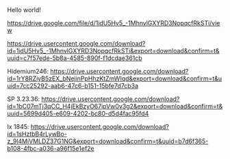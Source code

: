 Hello world!

https://drive.google.com/file/d/1idU5Hv5_-1MhnvlGXYRD3NopqcfRkSTi/view

https://drive.usercontent.google.com/download?id=1idU5Hv5_-1MhnvlGXYRD3NopqcfRkSTi&export=download&confirm=t&uuid=c7f57ede-5b8a-4585-890f-f1dcdae361cb

Hidemium246: https://drive.usercontent.google.com/download?id=1rY8RZiyB5zEX_bNejinPpHhzKtZmWIqd&export=download&confirm=t&uuid=7cc25292-aab6-47c6-b151-15bfe7d7cb3a

SP 3.23.36: https://drive.usercontent.google.com/download?id=1bC07mTj3qCC_H4jEkBzyO67ipVw0v3g2&export=download&confirm=t&uuid=5699d405-e609-4202-bc80-d5d4fac95fd4

Ix 1845: https://drive.usercontent.google.com/download?id=1sHztbB4rLywBo-z_9l4MjVMLDZ37G1NG&export=download&confirm=t&uuid=b7d6f365-b108-4fbc-a036-a96f15e1ef2e
